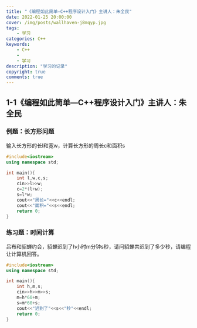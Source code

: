 ```yaml
---
title: "《编程如此简单—C++程序设计入门》主讲人：朱全民"
date: 2022-01-25 20:00:00
cover: /img/posts/wallhaven-j8mqyp.jpg
tags: 
	- 学习
categories: C++
keywords: 
	- C++
	- 
	- 学习
description: "学习的记录"
copyright: true
comments: true
---
```


## 1-1《编程如此简单—C++程序设计入门》主讲人：朱全民



### 例题：长方形问题

输入长方形的长l和宽w，计算长方形的周长c和面积s

``` C++
#include<iostream>
using namespace std;

int main(){
	int l,w,c,s;
	cin>>l>>w;
	c=2*(l+w);
	s=l*w;
	cout<<"周长="<<c<<endl;
	cout<<"面积="<<s<<endl;
	return 0;
}
```



### 练习题：时间计算

吕布和貂蝉约会，貂蝉迟到了h小时m分钟s秒，请问貂蝉共迟到了多少秒，请编程让计算机回答。

``` C++
#include<iostream>
using namespace std;

int main(){
	int h,m,s;
	cin>>h>>m>>s;
	m=h*60+m;
	s=m*60+s;
	cout<<"迟到了"<<s<<"秒"<<endl;
	return 0;
}
```




